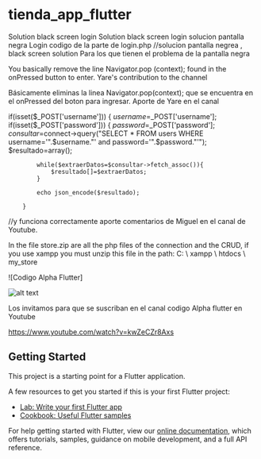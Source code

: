 # tienda_app_flutter
Solution black screen login
Solution black screen login
solucion pantalla negra Login
codigo de la parte de login.php
//solucion pantalla negrea , black screen solution
Para los que tienen el problema de la pantalla negra 

You basically remove the line
Navigator.pop (context); found in the onPressed button to enter.
Yare's contribution to the channel

Básicamente eliminas la linea 
Navigator.pop(context); que se encuentra en el onPressed del boton para ingresar.
Aporte de Yare en el canal


 if(isset($_POST['username']))
    {
        $username=$_POST['username'];
        if(isset($_POST['password']))
        {
            $password=$_POST['password'];
            $consultar=$connect->query("SELECT * FROM users WHERE username='".$username."' and password='".$password."'");
            $resultado=array();
        
            while($extraerDatos=$consultar->fetch_assoc()){
                $resultado[]=$extraerDatos;
            }
        
            echo json_encode($resultado);
        
        }
//y funciona correctamente aporte comentarios de Miguel en el canal de Youtube.

In the file store.zip are all the php files of the connection and the CRUD, if you use xampp you must unzip this file in the path:
C: \ xampp \ htdocs \ my_store

![Codigo Alpha Flutter]

![alt text](https://github.com/codigoalphacol/tiendaFlutterMysql/blob/master/assets/images/loginmascrudmysluno.png) 

Los invitamos para que se suscriban en el canal codigo Alpha flutter en Youtube

https://www.youtube.com/watch?v=kwZeCZr8Axs

## Getting Started

This project is a starting point for a Flutter application.

A few resources to get you started if this is your first Flutter project:

- [Lab: Write your first Flutter app](https://flutter.io/docs/get-started/codelab)
- [Cookbook: Useful Flutter samples](https://flutter.io/docs/cookbook)

For help getting started with Flutter, view our 
[online documentation](https://flutter.io/docs), which offers tutorials, 
samples, guidance on mobile development, and a full API reference.
